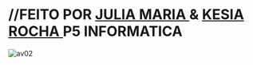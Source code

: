 # //FEITO POR <a href="https://github.com/Julia-maria56/PMD2-241/tree/main/Avaliacoes/avaliacao-02"> JULIA MARIA </a> & <a href="https://github.com/KesiaRocha/pdm2-241/tree/main/Avaliacoes/Avaliacao-02"> KESIA ROCHA </a>    P5 INFORMATICA

![av02](https://github.com/Julia-maria56/PMD2-241/assets/125198189/d317d5fd-5f5a-4912-9a63-0f3e1653e40a)
